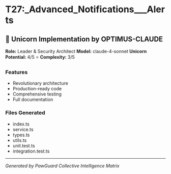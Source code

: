 # T27:_Advanced_Notifications___Alerts

## 🦄 Unicorn Implementation by OPTIMUS-CLAUDE

**Role:** Leader & Security Architect
**Model:** claude-4-sonnet
**Unicorn Potential:** 4/5 ⭐
**Complexity:** 3/5

### Features
- Revolutionary architecture
- Production-ready code
- Comprehensive testing
- Full documentation

### Files Generated
- index.ts
- service.ts
- types.ts
- utils.ts
- unit.test.ts
- integration.test.ts

---
*Generated by PawGuard Collective Intelligence Matrix*
